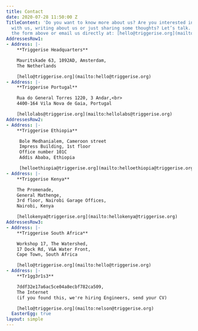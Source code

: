 ```yaml
---
title: Contact
date: 2020-07-28 11:50:00 Z
TitleContent: 'Do you want to know more about us? Are you interested in investing
  with us, writing about us or just sharing some thoughts? Let’s talk. You can use
  the form above or email us directly at: [hello@triggerise.org](mailto:hello@triggerise.org)'
AddressesRow1:
- Address: |-
    **Triggerise Headquarters**

    Mauritskade 63, 1092AD, Amsterdam,
    The Netherlands

    [hello@triggerise.org](mailto:hello@triggerise.org)
- Address: |-
    **Triggerise Portugal**

    Rua do General Torres 1220, 3 Andar,<br>
    4400-164 Vila Nova de Gaia, Portugal

    [hellolabs@triggerise.org](mailto:hellolabs@triggerise.org)
AddressesRow2:
- Address: |-
    **Triggerise Ethiopia**

     Bole Medhanialem, Cameroon street
     Impress Building, 1st floor
     Office number 101C
     Addis Ababa, Ethiopia

     [helloethiopia@triggerise.org](mailto:helloethiopia@triggerise.org)
- Address: |-
    **Triggerise Kenya**

    The Promenade,
    General Mathenge,
    3rd floor, Nairobi Garage Offices,
    Nairobi, Kenya

    [hellokenya@triggerise.org](mailto:hellokenya@triggerise.org)
AddressesRow3:
- Address: |-
    **Triggerise South Africa**

    Workshop 17, The Watershed,
    17 Dock Rd, V&A Water Front,
    Cape Town, South Africa

    [hello@triggerise.org](mailto:hello@triggerise.org)
- Address: |-
    **Tr1gg3r1s3**

    7ddf32e17a6ac5ce04a8ecbf782ca509,
    The Internet
    (if you found this, we're hiring Engineers, send your CV)

    [hello@triggerise.org](mailto:nelson@triggerise.org)
  EasterEgg: true
layout: simple
---
```


